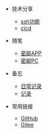 * 技术分享
  * [ssh功能](https://github.com/stormedge/)
  * [cicd](https://gitee.com/stormedge)


* 随笔
  * [密邮APP](https://github.com/stormedge/)
  * [密邮PC](https://gitee.com/stormedge)

* 备忘
  * [日常记录](https://github.com/stormedge/)
  * [记录](https://gitee.com/stormedge)




* 常用链接
  * [GitHub](https://github.com/stormedge/)
  * [Gitee](https://gitee.com/stormedge)
